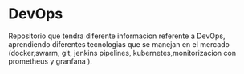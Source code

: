 # DevOps

Repositorio que tendra diferente informacion referente a DevOps, aprendiendo diferentes tecnologias que se manejan en el mercado (docker,swarm, git, jenkins pipelines, kubernetes,monitorizacion con prometheus y granfana ).
